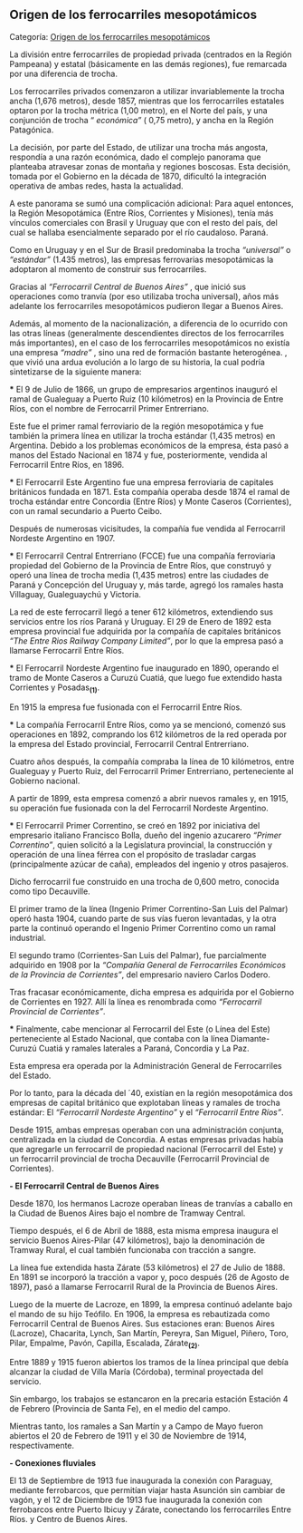 ## Origen de los ferrocarriles mesopotámicos

Categoría: [Origen de los ferrocarriles mesopotámicos](http://descubrircorrientes.com.ar/2012/index.php/2055-geografia/geografia-economica/el-desarrollo-de-las-comunicaciones-y-transportes-en-corrientes-entre-1852-y-1898/origen-de-los-ferrocarriles-mesopotamicos)

La división entre ferrocarriles de propiedad privada (centrados en la Región Pampeana) y estatal (básicamente en las demás regiones), fue remarcada por una diferencia de trocha.

Los ferrocarriles privados comenzaron a utilizar invariablemente la trocha ancha (1,676 metros), desde 1857, mientras que los ferrocarriles estatales optaron por la trocha métrica (1,00 metro), en el Norte del país, y una conjunción de trocha “ _económica”_ ( 0,75 metro), y ancha en la Región Patagónica.

La decisión, por parte del Estado, de utilizar una trocha más angosta, respondía a una razón económica, dado el complejo panorama que planteaba atravesar zonas de montaña y regiones boscosas. Esta decisión, tomada por el Gobierno en la década de 1870, dificultó la integración operativa de ambas redes, hasta la actualidad.

A este panorama se sumó una complicación adicional: Para aquel entonces, la Región Mesopotámica (Entre Ríos, Corrientes y Misiones), tenía más vínculos comerciales con Brasil y Uruguay que con el resto del país, del cual se hallaba esencialmente separado por el río caudaloso. Paraná.

Como en Uruguay y en el Sur de Brasil predominaba la trocha _“universal”_ o _“estándar”_ (1.435 metros), las empresas ferrovarias mesopotámicas la adoptaron al momento de construir sus ferrocarriles.

Gracias al _“Ferrocarril Central de Buenos Aires”_ , que inició sus operaciones como tranvía (por eso utilizaba trocha universal), años más adelante los ferrocarriles mesopotámicos pudieron llegar a Buenos Aires.

Además, al momento de la nacionalización, a diferencia de lo ocurrido con las otras líneas (generalmente descendientes directos de los ferrocarriles más importantes), en el caso de los ferrocarriles mesopotámicos no existía una empresa _“madre”_ , sino una red de formación bastante heterogénea. , que vivió una ardua evolución a lo largo de su historia, la cual podría sintetizarse de la siguiente manera:

**\*** El 9 de Julio de 1866, un grupo de empresarios argentinos inauguró el ramal de Gualeguay a Puerto Ruiz (10 kilómetros) en la Provincia de Entre Ríos, con el nombre de Ferrocarril Primer Entrerriano.

Este fue el primer ramal ferroviario de la región mesopotámica y fue también la primera línea en utilizar la trocha estándar (1,435 metros) en Argentina. Debido a los problemas económicos de la empresa, ésta pasó a manos del Estado Nacional en 1874 y fue, posteriormente, vendida al Ferrocarril Entre Ríos, en 1896.

**\*** El Ferrocarril Este Argentino fue una empresa ferroviaria de capitales británicos fundada en 1871. Esta compañía operaba desde 1874 el ramal de trocha estándar entre Concordia (Entre Ríos) y Monte Caseros (Corrientes), con un ramal secundario a Puerto Ceibo.

Después de numerosas vicisitudes, la compañía fue vendida al Ferrocarril Nordeste Argentino en 1907.

**\*** El Ferrocarril Central Entrerriano (FCCE) fue una compañía ferroviaria propiedad del Gobierno de la Provincia de Entre Ríos, que construyó y operó una línea de trocha media (1,435 metros) entre las ciudades de Paraná y Concepción del Uruguay y, más tarde, agregó los ramales hasta Villaguay, Gualeguaychú y Victoria.

La red de este ferrocarril llegó a tener 612 kilómetros, extendiendo sus servicios entre los ríos Paraná y Uruguay. El 29 de Enero de 1892 esta empresa provincial fue adquirida por la compañía de capitales británicos _“The Entre Rios Railway Company Limited”_, por lo que la empresa pasó a llamarse Ferrocarril Entre Ríos.

**\*** El Ferrocarril Nordeste Argentino fue inaugurado en 1890, operando el tramo de Monte Caseros a Curuzú Cuatiá, que luego fue extendido hasta Corrientes y Posadas<sub><strong>(1)</strong></sub>.

En 1915 la empresa fue fusionada con el Ferrocarril Entre Ríos.

**\*** La compañía Ferrocarril Entre Ríos, como ya se mencionó, comenzó sus operaciones en 1892, comprando los 612 kilómetros de la red operada por la empresa del Estado provincial, Ferrocarril Central Entrerriano.

Cuatro años después, la compañía compraba la línea de 10 kilómetros, entre Gualeguay y Puerto Ruiz, del Ferrocarril Primer Entrerriano, perteneciente al Gobierno nacional.

A partir de 1899, esta empresa comenzó a abrir nuevos ramales y, en 1915, su operación fue fusionada con la del Ferrocarril Nordeste Argentino.

**\*** El Ferrocarril Primer Correntino, se creó en 1892 por iniciativa del empresario italiano Francisco Bolla, dueño del ingenio azucarero _“Primer Correntino”_, quien solicitó a la Legislatura provincial, la construcción y operación de una línea férrea con el propósito de trasladar cargas (principalmente azúcar de caña), empleados del ingenio y otros pasajeros.

Dicho ferrocarril fue construido en una trocha de 0,600 metro, conocida como tipo Decauville.

El primer tramo de la línea (Ingenio Primer Correntino-San Luis del Palmar) operó hasta 1904, cuando parte de sus vías fueron levantadas, y la otra parte la continuó operando el Ingenio Primer Correntino como un ramal industrial.

El segundo tramo (Corrientes-San Luis del Palmar), fue parcialmente adquirido en 1908 por la _“Compañía General de Ferrocarriles Económicos de la Provincia de Corrientes”_, del empresario naviero Carlos Dodero.

Tras fracasar económicamente, dicha empresa es adquirida por el Gobierno de Corrientes en 1927. Allí la línea es renombrada como _“Ferrocarril Provincial de Corrientes”_.

**\*** Finalmente, cabe mencionar al Ferrocarril del Este (o Línea del Este) perteneciente al Estado Nacional, que contaba con la línea Diamante-Curuzú Cuatiá y ramales laterales a Paraná, Concordia y La Paz.

Esta empresa era operada por la Administración General de Ferrocarriles del Estado.

Por lo tanto, para la década del ´40, existían en la región mesopotámica dos empresas de capital británico que explotaban líneas y ramales de trocha estándar: El _“Ferrocarril Nordeste Argentino”_ y el _“Ferrocarril Entre Ríos”_.

Desde 1915, ambas empresas operaban con una administración conjunta, centralizada en la ciudad de Concordia. A estas empresas privadas había que agregarle un ferrocarril de propiedad nacional (Ferrocarril del Este) y un ferrocarril provincial de trocha Decauville (Ferrocarril Provincial de Corrientes).

**\- El Ferrocarril Central de Buenos Aires**

Desde 1870, los hermanos Lacroze operaban líneas de tranvías a caballo en la Ciudad de Buenos Aires bajo el nombre de Tramway Central.

Tiempo después, el 6 de Abril de 1888, esta misma empresa inaugura el servicio Buenos Aires-Pilar (47 kilómetros), bajo la denominación de Tramway Rural, el cual también funcionaba con tracción a sangre.

La línea fue extendida hasta Zárate (53 kilómetros) el 27 de Julio de 1888. En 1891 se incorporó la tracción a vapor y, poco después (26 de Agosto de 1897), pasó a llamarse Ferrocarril Rural de la Provincia de Buenos Aires.

Luego de la muerte de Lacroze, en 1899, la empresa continuó adelante bajo el mando de su hijo Teófilo. En 1906, la empresa es rebautizada como Ferrocarril Central de Buenos Aires. Sus estaciones eran: Buenos Aires (Lacroze), Chacarita, Lynch, San Martín, Pereyra, San Miguel, Piñero, Toro, Pilar, Empalme, Pavón, Capilla, Escalada, Zárate<sub><strong>(2)</strong></sub>.

Entre 1889 y 1915 fueron abiertos los tramos de la línea principal que debía alcanzar la ciudad de Villa María (Córdoba), terminal proyectada del servicio.

Sin embargo, los trabajos se estancaron en la precaria estación Estación 4 de Febrero (Provincia de Santa Fe), en el medio del campo.

Mientras tanto, los ramales a San Martín y a Campo de Mayo fueron abiertos el 20 de Febrero de 1911 y el 30 de Noviembre de 1914, respectivamente.

**\- Conexiones fluviales**

El 13 de Septiembre de 1913 fue inaugurada la conexión con Paraguay, mediante ferrobarcos, que permitían viajar hasta Asunción sin cambiar de vagón, y el 12 de Diciembre de 1913 fue inaugurada la conexión con ferrobarcos entre Puerto Ibicuy y Zárate, conectando los ferrocarriles Entre Ríos. y Centro de Buenos Aires.